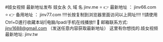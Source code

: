 #妓女视频 最新地址发布
妓女永 久 域 名 jinv.me
⭐️ 👉 最新地址 ： jinv66.com
⭐️ 👉 备用地址 ： jinv77.com
‼️‼️长按复制到浏览器里面访问以上网址‼️‼️
‼️請使用Ctrl+D進行收藏本站!|电脑/Ipad/手机在线播放‼️
📧 邮箱联系方式: jinv1688@gmail.com （发送任意内容获取最新地址）
这里有你想找的.妓女视频最新地址: jinv.tw

